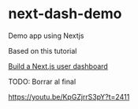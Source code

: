 # next-dash-demo
Demo app using Nextjs

Based on this tutorial

[Build a Next.js user dashboard](https://www.youtube.com/watch?v=KpGZjrrS3pY&ab_channel=CodeCommerce)



TODO: Borrar al final

https://youtu.be/KpGZjrrS3pY?t=2411





